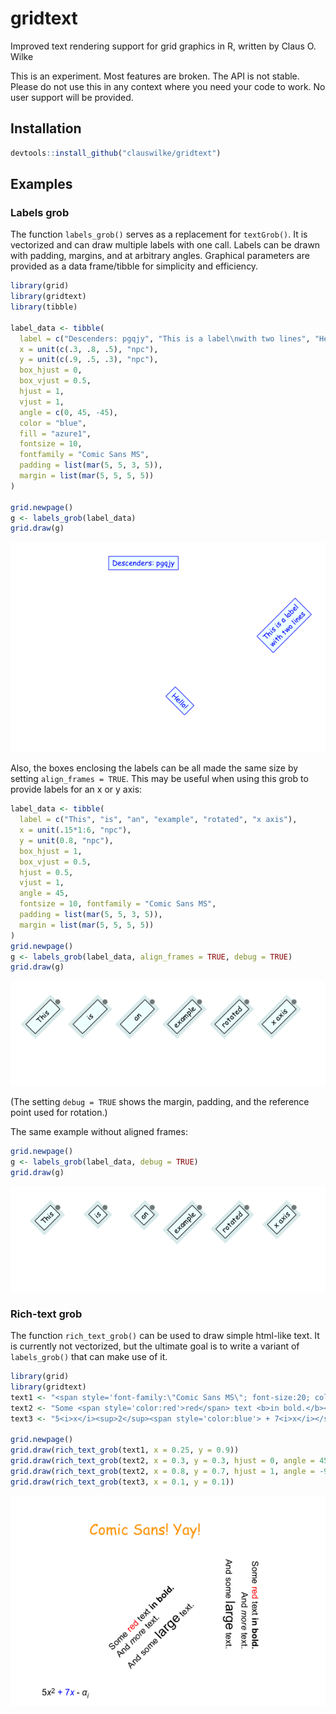 
<!-- README.md is generated from README.Rmd. Please edit that file -->

# gridtext

Improved text rendering support for grid graphics in R, written by Claus
O. Wilke

This is an experiment. Most features are broken. The API is not stable.
Please do not use this in any context where you need your code to work.
No user support will be provided.

## Installation

``` r
devtools::install_github("clauswilke/gridtext")
```

## Examples

### Labels grob

The function `labels_grob()` serves as a replacement for `textGrob()`.
It is vectorized and can draw multiple labels with one call. Labels can
be drawn with padding, margins, and at arbitrary angles. Graphical
parameters are provided as a data frame/tibble for simplicity and
efficiency.

``` r
library(grid)
library(gridtext)
library(tibble)

label_data <- tibble(
  label = c("Descenders: pgqjy", "This is a label\nwith two lines", "Hello!"),
  x = unit(c(.3, .8, .5), "npc"),
  y = unit(c(.9, .5, .3), "npc"),
  box_hjust = 0,
  box_vjust = 0.5,
  hjust = 1,
  vjust = 1,
  angle = c(0, 45, -45),
  color = "blue",
  fill = "azure1",
  fontsize = 10,
  fontfamily = "Comic Sans MS",
  padding = list(mar(5, 5, 3, 5)),
  margin = list(mar(5, 5, 5, 5))
)

grid.newpage()
g <- labels_grob(label_data)
grid.draw(g)
```

![](man/figures/README-unnamed-chunk-3-1.png)<!-- -->

Also, the boxes enclosing the labels can be all made the same size by
setting `align_frames = TRUE`. This may be useful when using this grob
to provide labels for an x or y axis:

``` r
label_data <- tibble(
  label = c("This", "is", "an", "example", "rotated", "x axis"),
  x = unit(.15*1:6, "npc"),
  y = unit(0.8, "npc"),
  box_hjust = 1,
  box_vjust = 0.5,
  hjust = 0.5,
  vjust = 1,
  angle = 45,
  fontsize = 10, fontfamily = "Comic Sans MS",
  padding = list(mar(5, 5, 3, 5)),
  margin = list(mar(5, 5, 5, 5))
)
grid.newpage()
g <- labels_grob(label_data, align_frames = TRUE, debug = TRUE)
grid.draw(g)
```

![](man/figures/README-unnamed-chunk-4-1.png)<!-- -->

(The setting `debug = TRUE` shows the margin, padding, and the reference
point used for rotation.)

The same example without aligned frames:

``` r
grid.newpage()
g <- labels_grob(label_data, debug = TRUE)
grid.draw(g)
```

![](man/figures/README-unnamed-chunk-5-1.png)<!-- -->

### Rich-text grob

The function `rich_text_grob()` can be used to draw simple html-like
text. It is currently not vectorized, but the ultimate goal is to write
a variant of `labels_grob()` that can make use of it.

``` r
library(grid)
library(gridtext)
text1 <- "<span style='font-family:\"Comic Sans MS\"; font-size:20; color:orange'>Comic Sans! Yay!</span>"
text2 <- "Some <span style='color:red'>red</span> text <b>in bold.</b><br>And <i>more</i> text.<br>And some <span style='font-size:18'>large</span> text."
text3 <- "5<i>x</i><sup>2</sup><span style='color:blue'> + 7<i>x</i></span> - <i>α<sub>i</sub></i>"

grid.newpage()
grid.draw(rich_text_grob(text1, x = 0.25, y = 0.9))
grid.draw(rich_text_grob(text2, x = 0.3, y = 0.3, hjust = 0, angle = 45))
grid.draw(rich_text_grob(text2, x = 0.8, y = 0.7, hjust = 1, angle = -90))
grid.draw(rich_text_grob(text3, x = 0.1, y = 0.1))
```

![](man/figures/README-unnamed-chunk-6-1.png)<!-- -->
